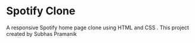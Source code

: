 # Spotify Clone

A responsive Spotify home page clone using HTML and CSS . This project created by Subhas Pramanik